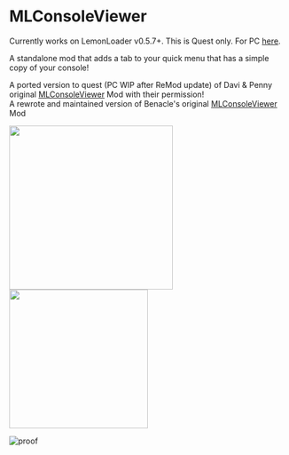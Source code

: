 # MLConsoleViewer
Currently works on LemonLoader v0.5.7+. This is Quest only. For PC [here](https://github.com/uwuclara/MLConsoleViewer-PC).

A standalone mod that adds a tab to your quick menu that has a simple copy of your console!

A ported version to quest (PC WIP after ReMod update) of Davi & Penny original [MLConsoleViewer](https://github.com/PennyBunny/VRCMods/tree/main/MLConsoleViewer) Mod with their permission!<br>
A rewrote and maintained version of Benacle's original [MLConsoleViewer](https://github.com/benaclejames/MLConsoleViewer) Mod


<img src="https://ftp.uwuclara.dev/Screenshot_1.png" width="295"> <img src="https://ftp.uwuclara.dev/Screenshot_2.png" width="250">


![proof](https://ftp.uwuclara.dev/Screenshot_332.png)
